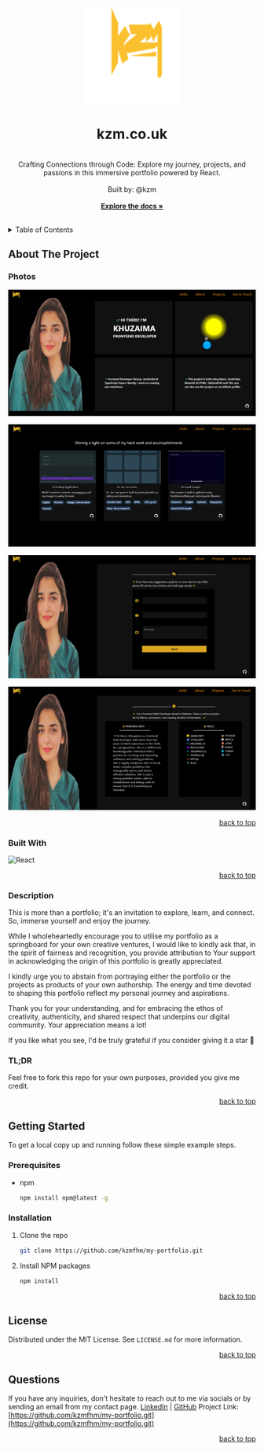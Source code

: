 <a name="readme-top"></a>

<!-- PROJECT LOGO -->

  <br />
  <div align="center">
    <a href="https://github.com/kzmfhm/my-portfolio">
      <img src="src/images/logo.svg" alt="Logo" width="200" height="200">
    </a>
    <h1 align="center">kzm.co.uk</h1>
    <p align="center">
    <br/>
Crafting Connections through Code: Explore my journey, projects, and passions in this immersive portfolio powered by React.<br/>
      <br/>
      Built by: @kzm
      <br/>
      <br/>
      <a href="https://github.com/kzmfhm/my-portfolio"><strong>Explore the docs »</strong></a>
      <br/>
      <br/>
     </p>
  </div>
   <!-- TABLE OF CONTENTS -->
    <details>
    <summary>Table of Contents</summary>
    <ol>
      <li>
        <a href="#about-the-project">About The Project</a>
        <ul>
          <li><a href="#photos">Photos</a></li>
          <li><a href="#built-with">Built With</a></li>
          <li><a href="#description">Description</a></li>
        </ul>
      </li>
      <li>
          <a href="#getting-started">Getting Started</a>
        <ul>
          <li><a href="#prerequisites">Prerequisites</a></li>
          <li><a href="#installation">Installation</a></li>
        </ul>
      </li>
      <li><a href="#license">License</a></li>
      <li><a href="#questions">Questions</a></li>
    </ol>
  </details>
  <!-- ABOUT THE PROJECT -->

## About The Project

### Photos

![My React Portfolio Screen Shot](src/images/home-page.png)

![My React Portfolio Screen Shot](src/images/project-page.png)

![My React Portfolio Screen Shot](src/images/contact-page.png)

![My React Portfolio Screen Shot](src/images/about-page.png)

  <p align="right"><a href="#readme-top">back to top</a></p>
  
  ### Built With
  
  ![React](https://img.shields.io/badge/React-20232A?style=for-the-badge&logo=React&logoColor=61DAFB)

  <p align="right"><a href="#readme-top">back to top</a></p>
  
  ### Description
  
This is more than a portfolio; it's an invitation to explore, learn, and connect. So, immerse yourself and enjoy the journey.

While I wholeheartedly encourage you to utilise my portfolio as a springboard for your own creative ventures, I would like to kindly ask that, in the spirit of fairness and recognition, you provide attribution to Your support in acknowledging the origin of this portfolio is greatly appreciated.

I kindly urge you to abstain from portraying either the portfolio or the projects as products of your own authorship. The energy and time devoted to shaping this portfolio reflect my personal journey and aspirations.

Thank you for your understanding, and for embracing the ethos of creativity, authenticity, and shared respect that underpins our digital community. Your appreciation means a lot!

If you like what you see, I'd be truly grateful if you consider giving it a star 🌟

<h3>TL;DR</h3>
Feel free to fork this repo for your own purposes, provided you give me credit.

  <p align="right"><a href="#readme-top">back to top</a></p>

<!-- GETTING STARTED -->

## Getting Started

To get a local copy up and running follow these simple example steps.

### Prerequisites

- npm
  ```sh
  npm install npm@latest -g
  ```

### Installation

1. Clone the repo
   ```sh
   git clone https://github.com/kzmfhm/my-portfolio.git
   ```
2. Install NPM packages
   ```sh
   npm install
   ```
    <p align="right"><a href="#readme-top">back to top</a></p>
   <!-- LICENSE -->

## License

Distributed under the MIT License. See `LICENSE.md` for more information.
<p align="right"><a href="#readme-top">back to top</a></p>

<!-- QUESTIONS -->

## Questions

If you have any inquiries, don't hesitate to reach out to me via socials or by sending an email from my contact page.
<a href="https://www.linkedin.com/in/khuzaima-n-658b98268/">LinkedIn</a> | <a href="https://github.com/kzmfhm">GitHub</a>
Project Link: [https://github.com/kzmfhm/my-portfolio.git](https://github.com/kzmfhm/my-portfolio.git)
<p align="right"><a href="#readme-top">back to top</a></p>
